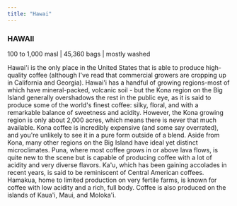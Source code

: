 ```yaml
---
title: "Hawai"
---
```

### HAWAII

100 to 1,000 masl | 45,360 bags | mostly washed

Hawai'i is the only place in the United States that is able to produce high-quality coffee (although I've read that commercial growers are cropping up in California and Georgia). Hawai'i has a handful of growing regions-most of which have mineral-packed, volcanic soil - but the Kona region on the Big Island generally overshadows the rest in the public eye, as it is said to produce some of the world's finest coffee: silky, floral, and with a remarkable balance of sweetness and acidity. However, the Kona growing region is only about 2,000 acres, which means there is never that much available. Kona coffee is incredibly expensive (and some say overrated), and you're unlikely to see it in a pure form outside of a blend. Aside from Kona, many other regions on the Big Island have ideal yet distinct microclimates. Puna, where most coffee grows in or above lava flows, is quite new to the scene but is capable of producing coffee with a lot of acidity and very diverse flavors. Ka'u, which has been gaining accolades in recent years, is said to be reminiscent of Central American coffees. Hamakua, home to limited production on very fertile farms, is known for coffee with low acidity and a rich, full body. Coffee is also produced on the islands of Kaua'i, Maui, and Moloka'i.
